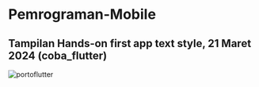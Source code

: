 # Pemrograman-Mobile

## Tampilan Hands-on first app text style, 21 Maret 2024 (coba_flutter)
<img src="![alt text](image.png)" alt="portoflutter" width="700">
